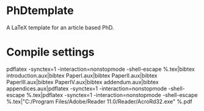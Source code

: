 # PhDtemplate
 A LaTeX template for an article based PhD.
 
# Compile settings

pdflatex -synctex=1 -interaction=nonstopmode -shell-escape %.tex|bibtex introduction.aux|bibtex PaperI.aux|bibtex PaperII.aux|bibtex PaperIII.aux|bibtex PaperIV.aux|bibtex addendum.aux|bibtex appendices.aux|pdflatex -synctex=1 -interaction=nonstopmode -shell-escape %.tex|pdflatex -synctex=1 -interaction=nonstopmode -shell-escape %.tex|"C:/Program Files/Adobe/Reader 11.0/Reader/AcroRd32.exe" %.pdf
